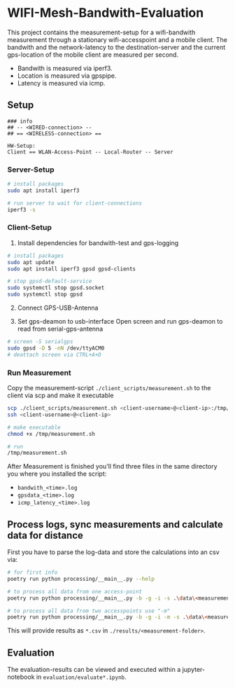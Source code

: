 # WIFI-Mesh-Bandwith-Evaluation

This project contains the measurement-setup for a wifi-bandwith measurement through a stationary wifi-accesspoint and a mobile client.
The bandwith and the network-latency to the destination-server and the current gps-location of the mobile client are measured per second.

- Bandwith is measured via iperf3.
- Location is measured via gpspipe.
- Latency is measured via icmp.

## Setup

```
### info
## -- <WIRED-connection> --
## == <WIRELESS-connection> ==

HW-Setup:
Client == WLAN-Access-Point -- Local-Router -- Server
```

### Server-Setup

```bash
# install packages
sudo apt install iperf3

# run server to wait for client-connections
iperf3 -s
```

### Client-Setup

1. Install dependencies for bandwith-test and gps-logging

```bash
# install packages
sudo apt update
sudo apt install iperf3 gpsd gpsd-clients

# stop gpsd-default-service
sudo systemctl stop gpsd.socket
sudo systemctl stop gpsd
```

2. Connect GPS-USB-Antenna

3. Set gps-deamon to usb-interface
Open screen and run gps-deamon to read from serial-gps-antenna
```bash
# screen -S serialgps
sudo gpsd -D 5 -nN /dev/ttyACM0
# deattach screen via CTRL+A+D
```

### Run Measurement

Copy the measurement-script `./client_scripts/measurement.sh` to the client via scp and make it executable

```bash
scp ./client_scripts/measurement.sh <client-username>@<client-ip>:/tmp/
ssh <client-username>@<client-ip>

# make executable
chmod +x /tmp/measurement.sh

# run
/tmp/measurement.sh
```

After Measurement is finished you'll find three files in the same directory you where you installed the script:

- `bandwith_<time>.log`
- `gpsdata_<time>.log`
- `icmp_latency_<time>.log`


## Process logs, sync measurements and calculate data for distance 

First you have to parse the log-data and store the calculations into an csv via:

```bash
# for first info
poetry run python processing/__main__.py --help

# to process all data from one access-point 
poetry run python processing/__main__.py -b -g -i -s .\data\<measurement-folder>\

# to process all data from two accesspoints use "-m"
poetry run python processing/__main__.py -b -g -i -m -s .\data\<measurement-folder>\
```

This will provide results as `*.csv` in `./results/<measurement-folder>`.

## Evaluation

The evaluation-results can be viewed and executed within a jupyter-notebook in `evaluation/evaluate*.ipynb`.